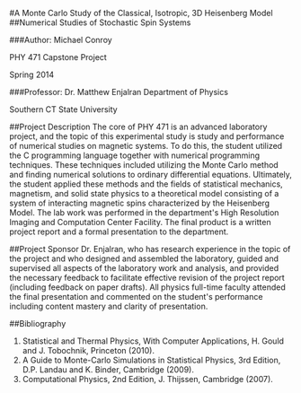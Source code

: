 #A Monte Carlo Study of the Classical, Isotropic, 3D Heisenberg Model
##Numerical Studies of Stochastic Spin Systems

###Author: Michael Conroy

PHY 471 Capstone Project

Spring 2014

###Professor: Dr. Matthew Enjalran
Department of Physics

Southern CT State University

##Project Description
The core of PHY 471 is an advanced laboratory project, and the topic of this experimental study is study and performance of numerical studies on magnetic systems. To do this, the student utilized the C programming language together with numerical programming techniques. These techniques included utilizing the Monte Carlo method and finding numerical solutions to ordinary differential equations. Ultimately, the student applied these methods and the fields of statistical mechanics, magnetism, and solid state physics to a theoretical model consisting of a system of interacting magnetic spins characterized by the Heisenberg Model. The lab work was performed in the department's High Resolution Imaging and Computation Center Facility. The final product is a written project report and a formal presentation to the department.

##Project Sponsor
Dr. Enjalran, who has research experience in the topic of the project and who designed and assembled the laboratory, guided and supervised all aspects of the laboratory work and analysis, and provided the necessary feedback to facilitate effective revision of the project report (including feedback on paper drafts). All physics full-time faculty attended the final presentation and commented on the student's performance including content mastery and clarity of presentation.

##Bibliography
1. Statistical and Thermal Physics, With Computer Applications, H. Gould and J. Tobochnik, Princeton (2010).
2. A Guide to Monte-Carlo Simulations in Statistical Physics, 3rd Edition, D.P. Landau and K. Binder, Cambridge (2009).
3. Computational Physics, 2nd Edition, J. Thijssen, Cambridge (2007). 

